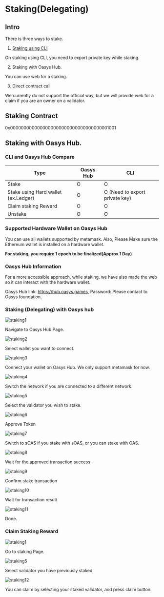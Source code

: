 ---
---

# Staking(Delegating)

## Intro

There is three ways to stake.

1. [Staking using CLI](/docs/techdocs/validator/hub-layer-client-join/1-1-hub-layer-client-join)

On staking using CLI, you need to export private key while staking.

2. Staking with Oasys Hub. 

You can use web for a staking.

3. Direct contract call 

We currently do not support the official way, but we will provide web for a claim if you are an owner on a validator.

## Staking Contract 

0x0000000000000000000000000000000000001001


## Staking with Oasys Hub.


### CLI and Oasys Hub Compare

| Type | Oasys Hub | CLI |
|-----------|-----------|-----------|
| Stake | O | O |
| Stake using Hard wallet (ex.Ledger) | O | O (Need to export private key) | 
| Claim staking Reward | O | O |
| Unstake | O | O |

### Supported Hardware Wallet on Oasys Hub

You can use all wallets supported by metamask. Also, Please Make sure the Ethereum wallet is installed on a hardware wallet.

**For staking, you require 1 epoch to be finalized(Approx 1 Day)**

### Oasys Hub Information 

For a more accessible approach, while staking, we have also made the web so it can interact with the hardware wallet. 

Oasys Hub link: https://hub.oasys.games, 
Password: Please contact to Oasys foundation. 

### Staking (Delegating) with Oasys hub

![staking1](/img/docs/techdocs/oasys-hub/image16.png)

Navigate to Oasys Hub Page.

![staking2](/img/docs/techdocs/oasys-hub/image15.png)

Select wallet you want to connect.

![staking3](/img/docs/techdocs/oasys-hub/image13.png)

Connect your wallet on Oasys Hub. We only support metamask for now.

![staking4](/img/docs/techdocs/oasys-hub/image8.png)

Switch the network if you are connected to a different network.

![staking5](/img/docs/techdocs/oasys-hub/image3.png)

Select the validator you wish to stake.

![staking6](/img/docs/techdocs/oasys-hub/image4.png)

Approve Token

![staking7](/img/docs/techdocs/oasys-hub/image9.png)

Switch to sOAS if you stake with sOAS, or you can stake with OAS. 

![staking8](/img/docs/techdocs/oasys-hub/image7.png)

Wait for the approved transaction success

![staking9](/img/docs/techdocs/oasys-hub/image6.png)

Confirm stake transaction

![staking10](/img/docs/techdocs/oasys-hub/image10.png)

Wait for transaction result

![staking11](/img/docs/techdocs/oasys-hub/image1.png)

Done. 

### Claim Staking Reward 

![staking1](/img/docs/techdocs/oasys-hub/image16.png)

Go to staking Page.

![staking5](/img/docs/techdocs/oasys-hub/image3.png)

Select validator you have previously staked.

![staking12](/img/docs/techdocs/oasys-hub/image14.png)

You can claim by selecting your staked validator, and press claim button. 